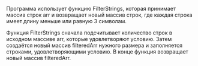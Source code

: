 Программа использует функцию FilterStrings, которая принимает массив строк arr и возвращает новый массив строк, где каждая строка имеет длину меньше или равную 3 символам. 

Функция FilterStrings сначала подсчитывает количество строк в исходном массиве arr, которые удовлетворяют условию. Затем создаётся новый массив filteredArr нужного размера и заполняется строками, удовлетворяющими условию. В конце функция возвращает новый массив filteredArr. 

